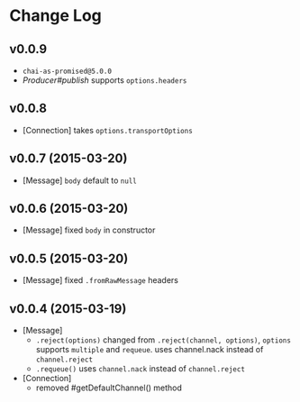 # Change Log

## v0.0.9
* `chai-as-promised@5.0.0`
* *Producer#publish* supports `options.headers` 

## v0.0.8
* [Connection] takes `options.transportOptions`

## v0.0.7 (2015-03-20)
* [Message] `body` default to `null`

## v0.0.6 (2015-03-20)
* [Message] fixed `body` in constructor

## v0.0.5 (2015-03-20)
* [Message] fixed `.fromRawMessage` headers

## v0.0.4 (2015-03-19)
* [Message]
    - `.reject(options)` changed from `.reject(channel, options)`, `options` supports `multiple` and `requeue`. uses channel.nack instead of `channel.reject`
    - `.requeue()` uses `channel.nack` instead of `channel.reject`
* [Connection]
    - removed #getDefaultChannel() method
